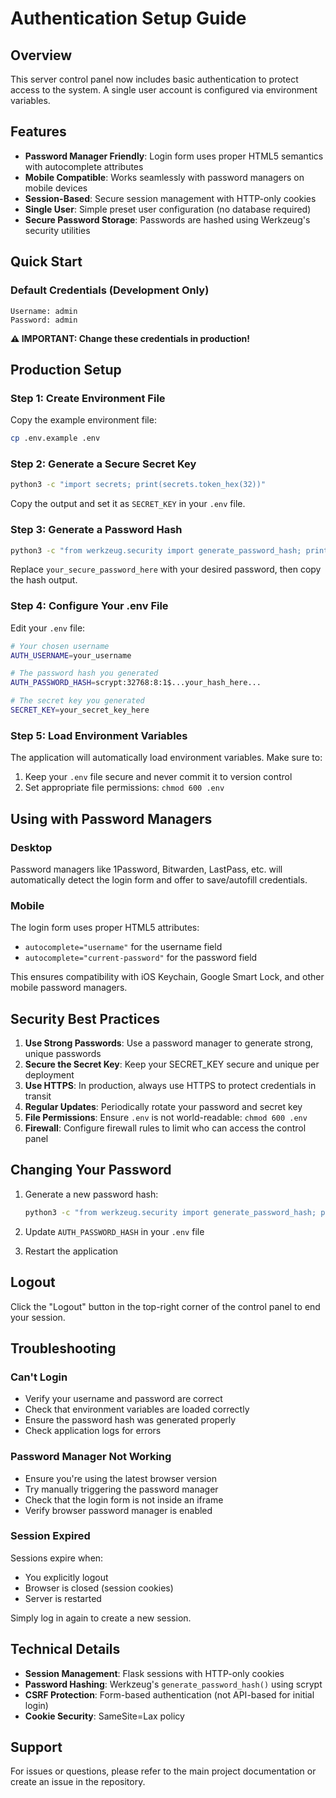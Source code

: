 # Authentication Setup Guide

## Overview

This server control panel now includes basic authentication to protect access to the system. A single user account is configured via environment variables.

## Features

- **Password Manager Friendly**: Login form uses proper HTML5 semantics with autocomplete attributes
- **Mobile Compatible**: Works seamlessly with password managers on mobile devices
- **Session-Based**: Secure session management with HTTP-only cookies
- **Single User**: Simple preset user configuration (no database required)
- **Secure Password Storage**: Passwords are hashed using Werkzeug's security utilities

## Quick Start

### Default Credentials (Development Only)

```
Username: admin
Password: admin
```

**⚠️ IMPORTANT: Change these credentials in production!**

## Production Setup

### Step 1: Create Environment File

Copy the example environment file:

```bash
cp .env.example .env
```

### Step 2: Generate a Secure Secret Key

```bash
python3 -c "import secrets; print(secrets.token_hex(32))"
```

Copy the output and set it as `SECRET_KEY` in your `.env` file.

### Step 3: Generate a Password Hash

```bash
python3 -c "from werkzeug.security import generate_password_hash; print(generate_password_hash('your_secure_password_here'))"
```

Replace `your_secure_password_here` with your desired password, then copy the hash output.

### Step 4: Configure Your .env File

Edit your `.env` file:

```bash
# Your chosen username
AUTH_USERNAME=your_username

# The password hash you generated
AUTH_PASSWORD_HASH=scrypt:32768:8:1$...your_hash_here...

# The secret key you generated
SECRET_KEY=your_secret_key_here
```

### Step 5: Load Environment Variables

The application will automatically load environment variables. Make sure to:

1. Keep your `.env` file secure and never commit it to version control
2. Set appropriate file permissions: `chmod 600 .env`

## Using with Password Managers

### Desktop

Password managers like 1Password, Bitwarden, LastPass, etc. will automatically detect the login form and offer to save/autofill credentials.

### Mobile

The login form uses proper HTML5 attributes:
- `autocomplete="username"` for the username field
- `autocomplete="current-password"` for the password field

This ensures compatibility with iOS Keychain, Google Smart Lock, and other mobile password managers.

## Security Best Practices

1. **Use Strong Passwords**: Use a password manager to generate strong, unique passwords
2. **Secure the Secret Key**: Keep your SECRET_KEY secure and unique per deployment
3. **Use HTTPS**: In production, always use HTTPS to protect credentials in transit
4. **Regular Updates**: Periodically rotate your password and secret key
5. **File Permissions**: Ensure `.env` is not world-readable: `chmod 600 .env`
6. **Firewall**: Configure firewall rules to limit who can access the control panel

## Changing Your Password

1. Generate a new password hash:
   ```bash
   python3 -c "from werkzeug.security import generate_password_hash; print(generate_password_hash('new_password'))"
   ```

2. Update `AUTH_PASSWORD_HASH` in your `.env` file

3. Restart the application

## Logout

Click the "Logout" button in the top-right corner of the control panel to end your session.

## Troubleshooting

### Can't Login

- Verify your username and password are correct
- Check that environment variables are loaded correctly
- Ensure the password hash was generated properly
- Check application logs for errors

### Password Manager Not Working

- Ensure you're using the latest browser version
- Try manually triggering the password manager
- Check that the login form is not inside an iframe
- Verify browser password manager is enabled

### Session Expired

Sessions expire when:
- You explicitly logout
- Browser is closed (session cookies)
- Server is restarted

Simply log in again to create a new session.

## Technical Details

- **Session Management**: Flask sessions with HTTP-only cookies
- **Password Hashing**: Werkzeug's `generate_password_hash()` using scrypt
- **CSRF Protection**: Form-based authentication (not API-based for initial login)
- **Cookie Security**: SameSite=Lax policy

## Support

For issues or questions, please refer to the main project documentation or create an issue in the repository.
